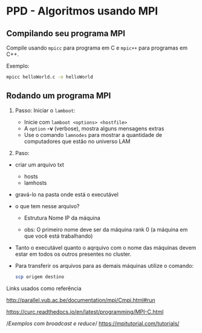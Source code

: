 # PPD - Algoritmos usando MPI

## Compilando seu programa MPI

Compile usando `mpicc` para programa em C e `mpic++` para programas em C++.

Exemplo: 

```bash
mpicc helloWorld.c -o helloWorld
```

## Rodando um programa MPI

1. Passo: Iniciar o `lamboot`:
    * Inicie com `lamboot <options> <hostfile>`
    * A `option` **-v** (verbose), mostra alguns mensagens extras
    * Use o comando `lamnodes` para mostrar a quantidade de computadores que estão no universo LAM

2. Paso: 

  * criar um arquivo txt
      - hosts
      - lamhosts
  * gravá-lo na pasta onde está o executável

  * o que tem nesse arquivo?
      - Estrutura
      Nome    IP da máquina

      - obs: O primeiro nome deve ser da máquina rank 0 (a máquina em que você está trabalhando)

  * Tanto o executável quanto o aqrquivo com o nome das máquinas devem estar em todos os outros presentes no cluster.

  * Para transferir os arquivos para as demais máquinas utilize o comando:
      ```bash
      scp origem destino
      ``` 

Links usados como referência

http://parallel.vub.ac.be/documentation/mpi/Cmpi.html#run

https://curc.readthedocs.io/en/latest/programming/MPI-C.html

/*Exemplos com broadcast e reduce*/
https://mpitutorial.com/tutorials/
